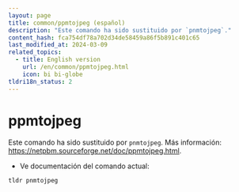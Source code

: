 ```yaml
---
layout: page
title: common/ppmtojpeg (español)
description: "Este comando ha sido sustituido por `pnmtojpeg`."
content_hash: fca754df78a702d34de58459a86f5b891c401c65
last_modified_at: 2024-03-09
related_topics:
  - title: English version
    url: /en/common/ppmtojpeg.html
    icon: bi bi-globe
tldri18n_status: 2
---
```

# ppmtojpeg

Este comando ha sido sustituido por `pnmtojpeg`.
Más información: <https://netpbm.sourceforge.net/doc/ppmtojpeg.html>.

- Ve documentación del comando actual:

`tldr pnmtojpeg`
